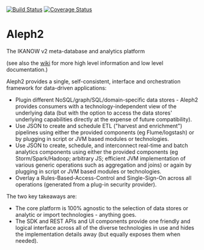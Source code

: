[![Build Status](https://travis-ci.org/IKANOW/Aleph2.svg?branch=master)](https://travis-ci.org/IKANOW/Aleph2)  [![Coverage Status](https://coveralls.io/repos/IKANOW/Aleph2/badge.svg)](https://coveralls.io/r/IKANOW/Aleph2)

# Aleph2
The IKANOW v2 meta-database and analytics platform

(see also the [wiki](https://github.com/IKANOW/Aleph2/wiki) for more high level information and low level documentation.)

Aleph2 provides a single, self-consistent, interface and orchestration framework for data-driven applications:
* Plugin different NoSQL/graph/SQL/domain-specific data stores - Aleph2 provides consumers with a technology-independent view of the underlying data (but with the option to access the data stores' underlying capabilities directly at the expense of future compatibility).
* Use JSON to create and schedule ETL ("harvest and enrichment") pipelines using either the provided components (eg Flume/logstash) or by plugging in script or JVM based modules or technologies.
* Use JSON to create, schedule, and interconnect real-time and batch analytics components using either the provided components (eg Storm/Spark/Hadoop; arbitrary JS; efficient JVM implementation of various generic operations such as aggregation and joins) or again by plugging in script or JVM based modules or technologies.
* Overlay a Rules-Based-Access-Control and Single-Sign-On across all operations (generated from a plug-in security provider).

The two key takeaways are:
* The core platform is 100% agnostic to the selection of data stores or analytic or import technologies - anything goes.
* The SDK and REST APIs and UI components provide one friendly and logical interface across all of the diverse technologies in use and hides the implementation details away (but equally exposes them when needed).

